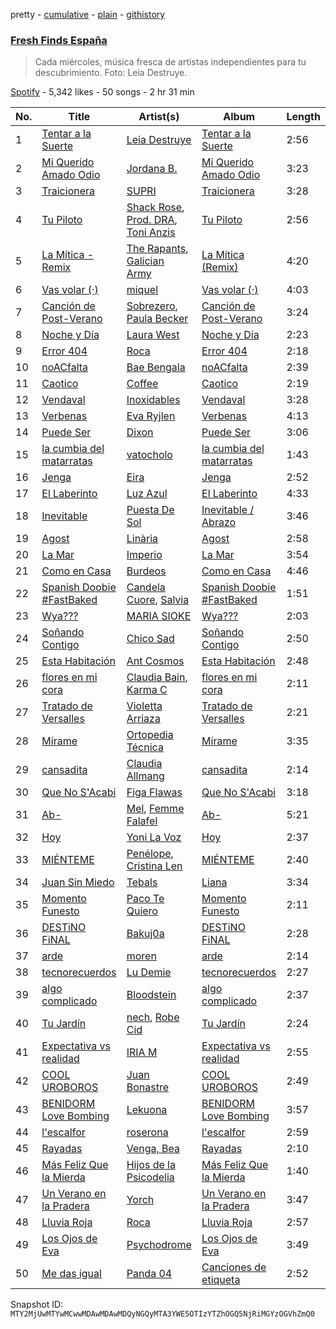 pretty - [cumulative](/playlists/cumulative/37i9dQZF1DWVhn3qoy98w6.md) - [plain](/playlists/plain/37i9dQZF1DWVhn3qoy98w6) - [githistory](https://github.githistory.xyz/mackorone/spotify-playlist-archive/blob/main/playlists/plain/37i9dQZF1DWVhn3qoy98w6)

### [Fresh Finds España](https://open.spotify.com/playlist/37i9dQZF1DWVhn3qoy98w6)

> Cada miércoles, música fresca de artistas independientes para tu descubrimiento\. Foto: Leia Destruye.

[Spotify](https://open.spotify.com/user/spotify) - 5,342 likes - 50 songs - 2 hr 31 min

| No. | Title | Artist(s) | Album | Length |
|---|---|---|---|---|
| 1 | [Tentar a la Suerte](https://open.spotify.com/track/5BtZBOD6D41g2OUvewp1ry) | [Leia Destruye](https://open.spotify.com/artist/2iguSth7qkLlXCuYe2CnZ4) | [Tentar a la Suerte](https://open.spotify.com/album/5aUzMqN6pP0RFCulq5IU7l) | 2:56 |
| 2 | [Mi Querido Amado Odio](https://open.spotify.com/track/0bvuW24FTaoQPTP7d0SBeW) | [Jordana B.](https://open.spotify.com/artist/3aqVNqgYvDz8VF5n6nJBDD) | [Mi Querido Amado Odio](https://open.spotify.com/album/6jPwMd5NpfZPaVVjxtL0Kg) | 3:23 |
| 3 | [Traicionera](https://open.spotify.com/track/7s7gv1x4nLaM8WNbyGNNXT) | [SUPRI](https://open.spotify.com/artist/5lYAAVGL1WkCYx9LPTwbMw) | [Traicionera](https://open.spotify.com/album/0LXc5BndUBi5XT4vus6GqI) | 3:28 |
| 4 | [Tu Piloto](https://open.spotify.com/track/5hV8opn6SGiYNMZa5KVZPG) | [Shack Rose](https://open.spotify.com/artist/4HkPb5ckJxHYK6kRl1ARiS), [Prod\. DRA](https://open.spotify.com/artist/1OW5KH10Gje5rapcv8c7oO), [Toni Anzis](https://open.spotify.com/artist/4Y1YeIY4yWN4U5Qwi68Soq) | [Tu Piloto](https://open.spotify.com/album/1aRS8CMIgyCDS1MM7UKMDx) | 2:56 |
| 5 | [La Mítica \- Remix](https://open.spotify.com/track/01b0ia74LhA6w7hMkoZPJ3) | [The Rapants](https://open.spotify.com/artist/6n9E45r5Ewzy1qXMqSVMA7), [Galician Army](https://open.spotify.com/artist/1uryf2kVKqQP54Kb9EsN2x) | [La Mítica \(Remix\)](https://open.spotify.com/album/106pmCqSG5jy8YeVTx0sE3) | 4:20 |
| 6 | [Vas volar \(·\)](https://open.spotify.com/track/10Z0IYbig0m1cTwYG2LpE0) | [miquel](https://open.spotify.com/artist/3VUidb50jCH78EzrGpAVyj) | [Vas volar \(·\)](https://open.spotify.com/album/68BZGSpZTorpGmSzqPWBEC) | 4:03 |
| 7 | [Canción de Post\-Verano](https://open.spotify.com/track/3pZzaNp1k2eZQAjfeWTtoj) | [Sobrezero](https://open.spotify.com/artist/5shINgHUmPMcJFG3MivRZr), [Paula Becker](https://open.spotify.com/artist/04ZTxnvwV4jOWqGpRR2xLz) | [Canción de Post\-Verano](https://open.spotify.com/album/53faYYGAl0hzwj5kIhvKs4) | 3:24 |
| 8 | [Noche y Día](https://open.spotify.com/track/7isvVapsD7adet4b3wjJTM) | [Laura West](https://open.spotify.com/artist/7glBRgSuMYXGUUiTbMzoif) | [Noche y Día](https://open.spotify.com/album/1SSi0Dtxem2fIhjzpqvJtG) | 2:23 |
| 9 | [Error 404](https://open.spotify.com/track/1RLgypINHgPWnAO7yk8uZU) | [Roca](https://open.spotify.com/artist/0jMfFyuqbWKfmeFA1ML0bw) | [Error 404](https://open.spotify.com/album/1YhXrshOzPR4IfYdR3gY4d) | 2:18 |
| 10 | [noACfalta](https://open.spotify.com/track/2iwFkWbCj7spH0j1F2uKXj) | [Bae Bengala](https://open.spotify.com/artist/1qfs5i5tKjIuJye6xWnYeF) | [noACfalta](https://open.spotify.com/album/14g82QIvh6kkmxoaEfK5kK) | 2:39 |
| 11 | [Caotico](https://open.spotify.com/track/1h6dxFfGjd4ua0Hilhw4mR) | [Coffee](https://open.spotify.com/artist/0Mgm5yjGlLHp1s8NK0oZKg) | [Caotico](https://open.spotify.com/album/524ulSH7jp9d7FbkqMxoY9) | 2:19 |
| 12 | [Vendaval](https://open.spotify.com/track/4ti6tmTncr2ap89Wd8uWqJ) | [Inoxidables](https://open.spotify.com/artist/1RFDUXVUyBz4aR2OvsXOmI) | [Vendaval](https://open.spotify.com/album/4tcM4bfyY5Q39zabicwrkt) | 3:28 |
| 13 | [Verbenas](https://open.spotify.com/track/5ryuReLd1ZW0R2BCpgiG0W) | [Eva Ryjlen](https://open.spotify.com/artist/70Qg1joeoAwPXpnxpFe64w) | [Verbenas](https://open.spotify.com/album/7n3EUXlrYCr7fGydlXtRBC) | 4:13 |
| 14 | [Puede Ser](https://open.spotify.com/track/07kKtaDOmlcLU50s9eNqYp) | [Dixon](https://open.spotify.com/artist/3ZqivrF6irzebjksomnUyG) | [Puede Ser](https://open.spotify.com/album/2ozuvYpJIBwFW6sDQXjwMi) | 3:06 |
| 15 | [la cumbia del matarratas](https://open.spotify.com/track/6r1CoOg76ptOWqPFIgzEZT) | [vatocholo](https://open.spotify.com/artist/5lgauAo4BLN9PodnIxhxi8) | [la cumbia del matarratas](https://open.spotify.com/album/0ug5KlCAPh2NmBRsFw3FWX) | 1:43 |
| 16 | [Jenga](https://open.spotify.com/track/6rU7rsBeyj5II0KWjHyudJ) | [Eira](https://open.spotify.com/artist/2Wxv0u0QvT9nBcdRxv6G9v) | [Jenga](https://open.spotify.com/album/3DsCanJAc1BHhjpiGKUV3U) | 2:52 |
| 17 | [El Laberinto](https://open.spotify.com/track/19na7QTCVG9zYGQR6LipyP) | [Luz Azul](https://open.spotify.com/artist/4SOSijk1Zix8jRfVuMUaNk) | [El Laberinto](https://open.spotify.com/album/0HLLUAO0dNPpyDXEFzz3Aa) | 4:33 |
| 18 | [Inevitable](https://open.spotify.com/track/0uBBAHfiu4Rxzr8smE36ly) | [Puesta De Sol](https://open.spotify.com/artist/0S84S0DTAsJYag1dSMDd1Z) | [Inevitable / Abrazo](https://open.spotify.com/album/0nxikgaZCaac69akWTGbeR) | 3:46 |
| 19 | [Agost](https://open.spotify.com/track/5QPIhwT2pCvfAnJVr3ZjsB) | [Linària](https://open.spotify.com/artist/1Kli5I57si259EIlre3UoL) | [Agost](https://open.spotify.com/album/7HtqFUdFOp4fWXkPyzeHBJ) | 2:58 |
| 20 | [La Mar](https://open.spotify.com/track/3zFTN4IqVHD2OvAliUfVtS) | [Imperio](https://open.spotify.com/artist/5sD7riVyfQOxcWtDVQXiJX) | [La Mar](https://open.spotify.com/album/1QW9OOYWpD31zlX0vGzwl1) | 3:54 |
| 21 | [Como en Casa](https://open.spotify.com/track/5W3l0GaUlEWe0MIjK7e30C) | [Burdeos](https://open.spotify.com/artist/7cr0BoLNRJqGuloE0R8E4G) | [Como en Casa](https://open.spotify.com/album/2HYhrgAfyIttEyuq3XTKjJ) | 4:46 |
| 22 | [Spanish Doobie \#FastBaked](https://open.spotify.com/track/05krpFSRoHBtt7TJw8czIF) | [Candela Cuore](https://open.spotify.com/artist/1elJVm5Tn3gpRvSVCHEh5f), [Salvia](https://open.spotify.com/artist/5n2PuAaCNAQG3RV11T3npZ) | [Spanish Doobie \#FastBaked](https://open.spotify.com/album/6eWJ35YyXrHsgb1xCFWSoR) | 1:51 |
| 23 | [Wya???](https://open.spotify.com/track/1xy8ngEYyNlg4C1UsNN08j) | [MARIA SIOKE](https://open.spotify.com/artist/758HahCuuTj7WqRyb3vbTR) | [Wya???](https://open.spotify.com/album/0RSYapo7AE44yqWwMEep5k) | 2:03 |
| 24 | [Soñando Contigo](https://open.spotify.com/track/7cdmycbhGuFQKaf3sy6YQo) | [Chico Sad](https://open.spotify.com/artist/1IyeI35Ye4SiGzU824qiyH) | [Soñando Contigo](https://open.spotify.com/album/0uJbs2Y4TIpLhesCKcCgsf) | 2:50 |
| 25 | [Esta Habitación](https://open.spotify.com/track/5LC493hfQ403tO4uetfIMb) | [Ant Cosmos](https://open.spotify.com/artist/5j1AZkYzQt0e8cwA2Q1UgQ) | [Esta Habitación](https://open.spotify.com/album/5RiNAa69tHa2N6bBTxNQrV) | 2:48 |
| 26 | [flores en mi cora](https://open.spotify.com/track/5sgFsQxRdbahtOoS95fTmC) | [Claudia Bain](https://open.spotify.com/artist/0HpMnoBW5aeXNr9tWZyPWt), [Karma C](https://open.spotify.com/artist/0o5CzIkmDyHMF4yG4CrAxh) | [flores en mi cora](https://open.spotify.com/album/42TI1yQpbeUVvhDZGyUkMG) | 2:11 |
| 27 | [Tratado de Versalles](https://open.spotify.com/track/6m6jT6LdtTH4DIU398sq91) | [Violetta Arriaza](https://open.spotify.com/artist/2WET7xahye2vwzTTB7MH1U) | [Tratado de Versalles](https://open.spotify.com/album/2uaITMxL3Kk8jj64TyXF8I) | 2:21 |
| 28 | [Mírame](https://open.spotify.com/track/6Ic0w3NOOr2X9y8SoltWf4) | [Ortopedia Técnica](https://open.spotify.com/artist/3nb5MkobljIsONHwAzmkgg) | [Mírame](https://open.spotify.com/album/6b2kSU69RCJBgY9OxbyJdz) | 3:35 |
| 29 | [cansadita](https://open.spotify.com/track/4NATkh9Xgbs4LJWoM7RH1Q) | [Claudia Allmang](https://open.spotify.com/artist/4yhXgyV9rONKb4ywoq6UTh) | [cansadita](https://open.spotify.com/album/7qPNqYQjyF6vf5gRV9TRDM) | 2:14 |
| 30 | [Que No S'Acabi](https://open.spotify.com/track/1RcV4ZAW4I3HVR6C1e1v8F) | [Figa Flawas](https://open.spotify.com/artist/2enhM5DK9oTxWiCVpFIDv3) | [Que No S'Acabi](https://open.spotify.com/album/3COZDsuG3kRG3p6hHQT1Ux) | 3:18 |
| 31 | [Ab\-](https://open.spotify.com/track/6w47DtJDW4Go2Uyg5d8pgA) | [Mel](https://open.spotify.com/artist/2mKgBhUVcHvlTme6RlBLwS), [Femme Falafel](https://open.spotify.com/artist/3nIaYArAYnl6JHORKJmrjS) | [Ab\-](https://open.spotify.com/album/1uV03k6T9sl0F1YUPJ3S6y) | 5:21 |
| 32 | [Hoy](https://open.spotify.com/track/1UxUwCSwbjL3UjlQTSvIl0) | [Yoni La Voz](https://open.spotify.com/artist/6UPUOP8uOuNDsMTdgwFN87) | [Hoy](https://open.spotify.com/album/2BOmqgnYREZjvZi94E4Uso) | 2:37 |
| 33 | [MIÉNTEME](https://open.spotify.com/track/1I9hUfXpaTj0aTQCHHzsgA) | [Penélope](https://open.spotify.com/artist/6SHQwrGBd6PmgME2zFXNtr), [Cristina Len](https://open.spotify.com/artist/5lgIxzmjmsIDKBOUs999xD) | [MIÉNTEME](https://open.spotify.com/album/1DOi2Z44vTTiemAxObUktg) | 2:40 |
| 34 | [Juan Sin Miedo](https://open.spotify.com/track/22WPyodZ7u7JS4L5oeoYt9) | [Tebals](https://open.spotify.com/artist/3wM0S7sn9wkHWm3yE2574y) | [Liana](https://open.spotify.com/album/5mPQ9bx4a4N2NKfdHhiHR2) | 3:34 |
| 35 | [Momento Funesto](https://open.spotify.com/track/530UlA3pZzpiEnvfcWfGRh) | [Paco Te Quiero](https://open.spotify.com/artist/5da84dECf86iCOP1dchjJc) | [Momento Funesto](https://open.spotify.com/album/0cQpol3kkF75DgHjfIxtqK) | 2:11 |
| 36 | [DESTiNO FiNAL](https://open.spotify.com/track/5WiS2PPbjlo8Di9aZV30GL) | [Bakuj0a](https://open.spotify.com/artist/7mOGXNJ98kkEnS9j8EPHiO) | [DESTiNO FiNAL](https://open.spotify.com/album/7CCnRQa7fn8u73jgT1ASFA) | 2:28 |
| 37 | [arde](https://open.spotify.com/track/1rK8BLeKBc13YMzPyAupYz) | [moren](https://open.spotify.com/artist/4RrEBiUy9o8kPtdTFOw2zj) | [arde](https://open.spotify.com/album/7nCyETtxhBHLBJfsIHJGRp) | 2:14 |
| 38 | [tecnorecuerdos](https://open.spotify.com/track/4vkRV2uhaLHtKahSBuGAnf) | [Lu Demie](https://open.spotify.com/artist/0UngCHHTGXq1hWlQCuqDmb) | [tecnorecuerdos](https://open.spotify.com/album/1NifEVg7ypOVYWS3mLhu08) | 2:27 |
| 39 | [algo complicado](https://open.spotify.com/track/4cs0DepoQCU0JZrlX6Yd4x) | [Bloodstein](https://open.spotify.com/artist/4zSSxRkfPyASwmON2Nlctw) | [algo complicado](https://open.spotify.com/album/1ln4zrzP8dH0UyKdwGydem) | 2:37 |
| 40 | [Tu Jardín](https://open.spotify.com/track/7tZdrKGnyHyMnhnUuKdFQy) | [nech](https://open.spotify.com/artist/7InmU712DLlbf24ykiL1ea), [Robe Cid](https://open.spotify.com/artist/2DgJxqPmLui4xDXMKl3NmU) | [Tu Jardín](https://open.spotify.com/album/0jbLL94H99Ud138qyBiGWg) | 2:24 |
| 41 | [Expectativa vs realidad](https://open.spotify.com/track/4odfKlMgwZwSlGgHga77Y2) | [IRIA M](https://open.spotify.com/artist/03Vw7tyeZfyhZ0lQQQsXAa) | [Expectativa vs realidad](https://open.spotify.com/album/5KshOa8wykpPaaYaS8NRn8) | 2:55 |
| 42 | [COOL UROBOROS](https://open.spotify.com/track/644FONwMEIWRk1unYbMoJa) | [Juan Bonastre](https://open.spotify.com/artist/5dlHpjVTX4Hwy9vRlmso5t) | [COOL UROBOROS](https://open.spotify.com/album/190pGJMhIgQkPwh647Z4GU) | 2:49 |
| 43 | [BENIDORM Love Bombing](https://open.spotify.com/track/08YeZMFZGgMMPrH1Ltndoj) | [Lekuona](https://open.spotify.com/artist/0ax5mWMnzP2cwetLJnMc4Q) | [BENIDORM Love Bombing](https://open.spotify.com/album/5Mmrwh0ymCDF65ICqyt4cn) | 3:57 |
| 44 | [l'escalfor](https://open.spotify.com/track/6qAdVMH2dYbjddzMgWw9z5) | [roserona](https://open.spotify.com/artist/50Gz3aUc4gTUXQYskqIWza) | [l'escalfor](https://open.spotify.com/album/2AfkqM2yxCZmsPsifcIlUa) | 2:59 |
| 45 | [Rayadas](https://open.spotify.com/track/3mYsbwDd0FRScBjlakgz8e) | [Venga, Bea](https://open.spotify.com/artist/1FV2X3n9fruTFxyjLJA6cM) | [Rayadas](https://open.spotify.com/album/6zEtqSrflrYuIlbQxYiQ4l) | 2:10 |
| 46 | [Más Feliz Que la Mierda](https://open.spotify.com/track/2Tm0upS14X4A9b5IZcGIoJ) | [Hijos de la Psicodelia](https://open.spotify.com/artist/6JxIskGsVf6ow8UU9ivNHU) | [Más Feliz Que la Mierda](https://open.spotify.com/album/20fzQwYcyA2YWcKwnAhxb4) | 1:40 |
| 47 | [Un Verano en la Pradera](https://open.spotify.com/track/0kiY9uhtNTvSHxyYkzfRI5) | [Yorch](https://open.spotify.com/artist/0RxyEY0XxpPbYARA3mQEVv) | [Un Verano en la Pradera](https://open.spotify.com/album/7G3x3glAMOpon4pva6LMe7) | 3:47 |
| 48 | [Lluvia Roja](https://open.spotify.com/track/1eCWAQLMlvE051Afv0k7fh) | [Roca](https://open.spotify.com/artist/0jMfFyuqbWKfmeFA1ML0bw) | [Lluvia Roja](https://open.spotify.com/album/2JHjW9xp5TptsQgBdeoKy4) | 2:57 |
| 49 | [Los Ojos de Eva](https://open.spotify.com/track/6jdundYrWXpGSkincai1fD) | [Psychodrome](https://open.spotify.com/artist/1sa3PsjspgxvcE1PqGwvr5) | [Los Ojos de Eva](https://open.spotify.com/album/2oku0viTF6eQjYKuYoJaGR) | 3:49 |
| 50 | [Me das igual](https://open.spotify.com/track/0GGZU5DU2F67os7jDLFkvN) | [Panda 04](https://open.spotify.com/artist/5zQF6lCQQMQDwYRDEVanzy) | [Canciones de etiqueta](https://open.spotify.com/album/4qSpT4AH2KHNcGc7pcmWX2) | 2:52 |

Snapshot ID: `MTY2MjUwMTYwMCwwMDAwMDAwMDQyNGQyMTA3YWE5OTIzYTZhOGQ5NjRiMGYzOGVhZmQ0`
